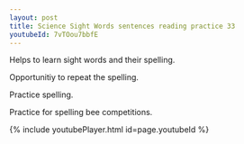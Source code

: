```yaml
---
layout: post
title: Science Sight Words sentences reading practice 33
youtubeId: 7vTOou7bbfE
---
```

 
 
Helps to learn sight words and their spelling.

Opportunitiy to repeat the spelling. 

Practice spelling. 
 
Practice for spelling bee competitions. 
 
{% include youtubePlayer.html id=page.youtubeId %}
 
 

